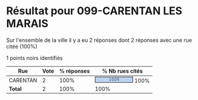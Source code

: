 # Résultat pour 099-CARENTAN LES MARAIS

Sur l'ensemble de la ville il y a eu 2 réponses dont 2 réponses avec une rue citée (100%)

1 points noirs identifiés

| Rue | Vote | % réponses | % Nb rues cités|
|-----|------|------------|----------------|
| CARENTAN | 2 | 100% | <img src="../../img/bar_100.gif" />&nbsp;100%|
| **Total** | 2 | 100% | 100%|
